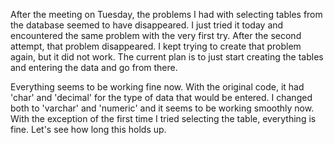 After the meeting on Tuesday, the problems I had with selecting tables from the database seemed to have disappeared. I just tried it today and encountered the same problem with the very first try. After the second attempt, that problem disappeared. I kept trying to create that problem again, but it did not work. The current plan is to just start creating the tables and entering the data and go from there. 

Everything seems to be working fine now. With the original code, it had 'char' and 'decimal' for the type of data that would be entered. I changed both to 'varchar' and 'numeric' and it seems to be working smoothly now. With the exception of the first time I tried selecting the table, everything is fine. Let's see how long this holds up.
